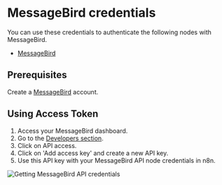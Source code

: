 # MessageBird credentials

You can use these credentials to authenticate the following nodes with MessageBird.

- [MessageBird](/integrations/builtin/app-nodes/n8n-nodes-base.messagebird/)

## Prerequisites

Create a [MessageBird](https://www.messagebird.com/en/) account. 

## Using Access Token

1. Access your MessageBird dashboard.
2. Go to the [Developers section](https://dashboard.messagebird.com/en/developers/access).
3. Click on API access.
4. Click on 'Add access key' and create a new API key.
5. Use this API key with your MessageBird API node credentials in n8n.

![Getting MessageBird API credentials](/_images/integrations/builtin/credentials/messagebird/using-access-token.gif)
